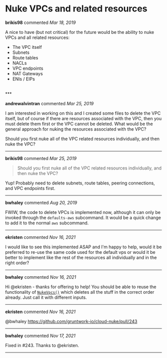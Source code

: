 # Nuke VPCs and related resources

**brikis98** commented *Mar 18, 2019*

A nice to have (but not critical) for the future would be the ability to nuke VPCs and all related resources:

- The VPC itself
- Subnets
- Route tables
- NACLs
- VPC endpoints
- NAT Gateways
- ENIs / EIPs
<br />
***


**andrewalvintran** commented *Mar 25, 2019*

I am interested in working on this and I created some files to delete the VPC itself, but of course if there are resources associated with the VPC, then you must delete them first or the VPC cannot be deleted.  What would be the general approach for nuking the resources associated with the VPC? 

Should you first nuke all of the VPC related resources individually, and then nuke the VPC?
***

**brikis98** commented *Mar 25, 2019*

> Should you first nuke all of the VPC related resources individually, and then nuke the VPC?

Yup! Probably need to delete subnets, route tables, peering connections, and VPC endpoints first.
***

**bwhaley** commented *Aug 20, 2019*

FWIW, the code to delete VPCs is implemented now, although it can only be invoked through the `defaults-aws` subcommand. It would be a quick change to add it to the normal `aws` subcommand.
***

**ekristen** commented *Nov 16, 2021*

I would like to see this implemented ASAP and I'm happy to help, would it be preferred to re-use the same code used for the default vps or would it be better to implement like the rest of the resources all individually and in the right order? 
***

**bwhaley** commented *Nov 16, 2021*

Hi @ekristen - thanks for offering to help! You should be able to reuse the functionality of [`NukeVpcs()`](https://github.com/gruntwork-io/cloud-nuke/blob/aeff0d3b982810af3bb634ef93d083d06ea9fed6/aws/ec2.go#L394) which deletes all the stuff in the correct order already. Just call it with different inputs.
***

**ekristen** commented *Nov 16, 2021*

@bwhaley https://github.com/gruntwork-io/cloud-nuke/pull/243
***

**bwhaley** commented *Nov 17, 2021*

Fixed in #243. Thanks to @ekristen.
***

